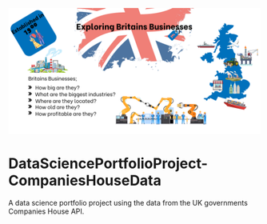 ![](https://github.com/AlanFrancisKirby/DataSciencePortfolioProject-CompaniesHouseData/blob/main/DataSciencePortfolioProject-CompaniesHouse-READMEHeader.png)
# DataSciencePortfolioProject-CompaniesHouseData
A data science portfolio project using the data from the UK governments Companies House API.
